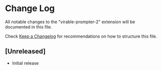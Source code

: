 # Change Log

All notable changes to the "virable-prompter-2" extension will be documented in this file.

Check [Keep a Changelog](http://keepachangelog.com/) for recommendations on how to structure this file.

## [Unreleased]

- Initial release